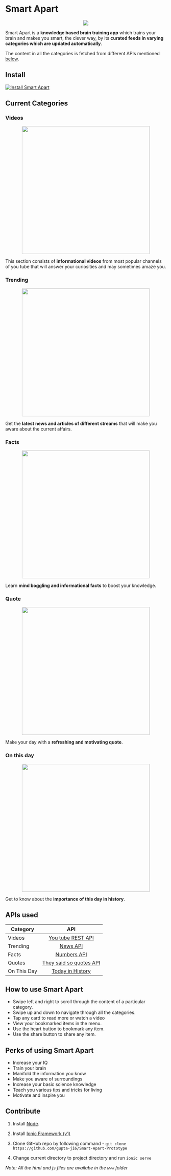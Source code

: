 # Smart Apart 
<p align="center"><img src="https://drive.google.com/uc?id=1adAZPERYdybmTrN4DYOu9ZZWP_H5P_g0" ></p>

Smart Apart is a **knowledge based brain training app** which trains your brain and makes you smart, the clever way, by its **curated feeds in varying categories which are updated automatically**.

The content in all the categories is fetched from different APIs mentioned [below](https://github.com/gupta-ji6/Smart-Apart-Prototype#apis-used).

## Install
<a href="https://play.google.com/store/apps/details?id=com.smartapart.technetium&hl=en">![Install Smart Apart](http://ishopcloverdale.com/wp-content/uploads/2018/06/google-play-badge-1-e1528239187373.png)</a>

## Current Categories

### Videos
<p align="center"><img src="https://drive.google.com/uc?id=1nSFFmmu9ZjcX1Ve3LfWosGMnTQ74VtXh" height="400"/><br></p>

This section consists of **informational videos** from most popular channels of you tube that will answer your curiosities and may sometimes amaze you.

### Trending
<p align="center"><img src="https://drive.google.com/uc?id=1NWPC80Mdsq64rPAQonIEMiagCK3-erXD" height=400px><br></p>

Get the **latest news and articles of different streams** that will make you aware about the current affairs.

### Facts
<p align="center"><img src="https://drive.google.com/uc?id=1RirFU4qrWSi6ehx7DmR9OYM3yVG1VVlv" height=400px><br></p>

Learn **mind boggling and informational facts** to boost your knowledge.

### Quote
<p align="center"><img src="https://drive.google.com/uc?id=1YSx_q04QTXMwJISIVZW5WEO6RgOg_XaM" height=400px><br></p>

Make your day with a **refreshing and motivating quote**.

### On this day
<p align="center"><img src="https://drive.google.com/uc?id=1GPJLlTL4zaP1EqXc6zAope6E1vc38olh" height=400px><br></p>

Get to know about the **importance of this day in history**.

## APIs used

| Category        | API           |
| ------------- |:-------------:|
| Videos     | [You tube REST API](https://developers.google.com/youtube/v3/)|
| Trending     | [News API](https://newsapi.org/)      |
| Facts | [Numbers API](http://numbersapi.com/)   |
| Quotes      | [They said so quotes API](https://quotes.rest/)|
| On This Day     | [Today in History](http://history.muffinlabs.com/)      |

## How to use Smart Apart

* Swipe left and right to scroll through the content of a particular category.
* Swipe up and down to navigate through all the categories.
* Tap any card to read more or watch a video 
* View your bookmarked items in the menu.
* Use the heart button to bookmark any item.
* Use the share button to share any item.

## Perks of using Smart Apart
* Increase your IQ
* Train your brain
* Manifold the information you know
* Make you aware of surroundings
* Increase your basic science knowledge
* Teach you various tips and tricks for living 
* Motivate and inspire you

## Contribute

1. Install [Node](https://nodejs.org/en/download/).

2. Install [Ionic Framework (v1)](https://ionicframework.com/docs/v1/guide/installation.html)

3. Clone GitHub repo by following command -
`git clone https://github.com/gupta-ji6/Smart-Apart-Prototype`

4. Change current directory to project directory and run
`ionic serve`

*Note: All the html and js files are availabe in the `www` folder*
